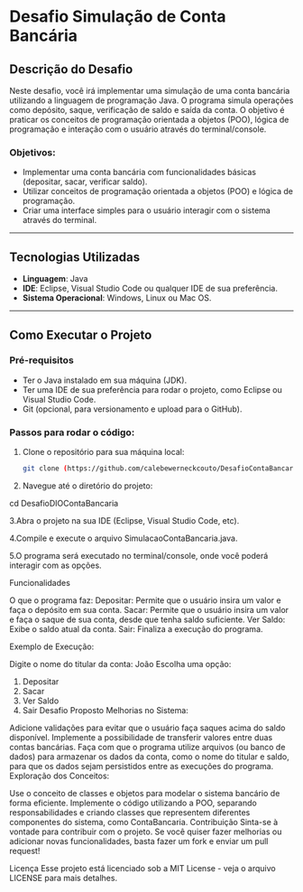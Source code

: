# Desafio Simulação de Conta Bancária

## Descrição do Desafio

Neste desafio, você irá implementar uma simulação de uma conta bancária utilizando a linguagem de programação Java. O programa simula operações como depósito, saque, verificação de saldo e saída da conta. O objetivo é praticar os conceitos de programação orientada a objetos (POO), lógica de programação e interação com o usuário através do terminal/console.

### Objetivos:

- Implementar uma conta bancária com funcionalidades básicas (depositar, sacar, verificar saldo).
- Utilizar conceitos de programação orientada a objetos (POO) e lógica de programação.
- Criar uma interface simples para o usuário interagir com o sistema através do terminal.

---

## Tecnologias Utilizadas

- **Linguagem**: Java
- **IDE**: Eclipse, Visual Studio Code ou qualquer IDE de sua preferência.
- **Sistema Operacional**: Windows, Linux ou Mac OS.

---

## Como Executar o Projeto

### Pré-requisitos

- Ter o Java instalado em sua máquina (JDK).
- Ter uma IDE de sua preferência para rodar o projeto, como Eclipse ou Visual Studio Code.
- Git (opcional, para versionamento e upload para o GitHub).

### Passos para rodar o código:

1. Clone o repositório para sua máquina local:
   ```bash
   git clone (https://github.com/calebewerneckcouto/DesafioContaBancariaDIO.git)


 2.  Navegue até o diretório do projeto:

cd DesafioDIOContaBancaria

3.Abra o projeto na sua IDE (Eclipse, Visual Studio Code, etc).

4.Compile e execute o arquivo SimulacaoContaBancaria.java.

5.O programa será executado no terminal/console, onde você poderá interagir com as opções.

Funcionalidades

O que o programa faz:
Depositar: Permite que o usuário insira um valor e faça o depósito em sua conta.
Sacar: Permite que o usuário insira um valor e faça o saque de sua conta, desde que tenha saldo suficiente.
Ver Saldo: Exibe o saldo atual da conta.
Sair: Finaliza a execução do programa.

Exemplo de Execução:

Digite o nome do titular da conta: João
Escolha uma opção:
1. Depositar
2. Sacar
3. Ver Saldo
4. Sair
Desafio Proposto
Melhorias no Sistema:

Adicione validações para evitar que o usuário faça saques acima do saldo disponível.
Implemente a possibilidade de transferir valores entre duas contas bancárias.
Faça com que o programa utilize arquivos (ou banco de dados) para armazenar os dados da conta, como o nome do titular e saldo, para que os dados sejam persistidos entre as execuções do programa.
Exploração dos Conceitos:

Use o conceito de classes e objetos para modelar o sistema bancário de forma eficiente.
Implemente o código utilizando a POO, separando responsabilidades e criando classes que representem diferentes componentes do sistema, como ContaBancaria.
Contribuição
Sinta-se à vontade para contribuir com o projeto. Se você quiser fazer melhorias ou adicionar novas funcionalidades, basta fazer um fork e enviar um pull request!

Licença
Esse projeto está licenciado sob a MIT License - veja o arquivo LICENSE para mais detalhes.





